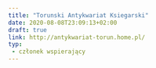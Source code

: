 ```yaml
---
title: "Torunski Antykwariat Ksiegarski"
date: 2020-08-08T23:09:13+02:00
draft: true
link: http://antykwariat-torun.home.pl/
typ:
 - członek wspierający
---
```

